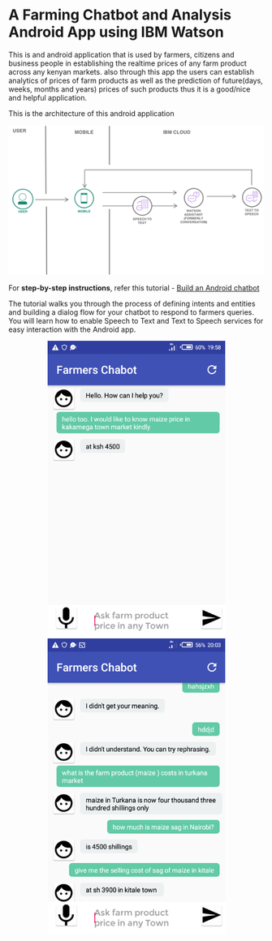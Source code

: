 # A Farming Chatbot and Analysis Android App using IBM Watson


This is and android application that is used by farmers, citizens and business people in establishing the realtime prices of any farm product across any kenyan markets. also through this app the users can establish analytics of prices of farm products as well as the prediction of future(days, weeks, months and years) prices of such products thus it is a good/nice and helpful application.

This is the architecture of this android application
<p align="center"><img src="images/architecture.png"/></p>

For **step-by-step instructions**, refer this tutorial - [Build an Android chatbot](https://cloud.ibm.com/docs/tutorials?topic=solution-tutorials-android-watson-chatbot)

The tutorial walks you through the process of defining intents and entities and building a dialog flow for your chatbot to respond to farmers queries. You will learn how to enable Speech to Text and Text to Speech services for easy interaction with the Android app.

<p align="center"><img src="images/android_farming_chatbot.png" width="350" /><img src="images/android_app.png" width="350" /></p>





